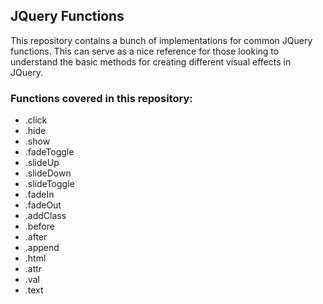 ## JQuery Functions

This repository contains a bunch of implementations for common JQuery functions. This can serve as a nice reference for those looking to understand the basic methods for creating different visual effects in JQuery.

### Functions covered in this repository:

- .click
- .hide
- .show
- .fadeToggle
- .slideUp
- .slideDown
- .slideToggle
- .fadeIn
- .fadeOut
- .addClass
- .before
- .after
- .append
- .html
- .attr
- .val
- .text
